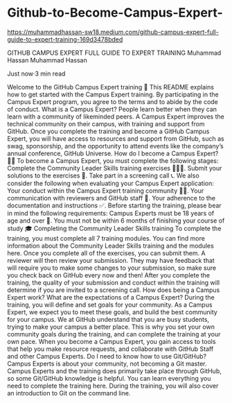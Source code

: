 # Github-to-Become-Campus-Expert-

https://muhammadhassan-sw18.medium.com/github-campus-expert-full-guide-to-expert-training-169d3478bded

GITHUB CAMPUS EXPERT FULL GUIDE TO EXPERT TRAINING
Muhammad Hassan
Muhammad Hassan

Just now·3 min read




Welcome to the GitHub Campus Expert training 🚩
This README explains how to get started with the Campus Expert training. By participating in the Campus Expert program, you agree to the terms and to abide by the code of conduct.
What is a Campus Expert?
People learn better when they can learn with a community of likeminded peers. A Campus Expert improves the technical community on their campus, with training and support from GitHub. Once you complete the training and become a GitHub Campus Expert, you will have access to resources and support from GitHub, such as swag, sponsorship, and the opportunity to attend events like the company’s annual conference, GitHub Universe.
How do I become a Campus Expert? 🙋🏽‍
To become a Campus Expert, you must complete the following stages:
Complete the Community Leader Skills training exercises 👨🏿‍🏫.
Submit your solutions to the exercises 📝.
Take part in a screening call 📞.
We also consider the following when evaluating your Campus Expert application:
Your conduct within the Campus Expert training community 🙅🏻‍.
Your communication with reviewers and GitHub staff 💬.
Your adherence to the documentation and instructions ✅.
Before starting the training, please bear in mind the following requirements:
Campus Experts must be 18 years of age and over 🚫.
You must not be within 6 months of finishing your course of study 🎓
Completing the Community Leader Skills training
To complete the training, you must complete all 7 training modules.
You can find more information about the Community Leader Skills training and the modules here.
Once you complete all of the exercises, you can submit them. A reviewer will then review your submission. They may have feedback that will require you to make some changes to your submission, so make sure you check back on GitHub every now and then! After you complete the training, the quality of your submission and conduct within the training will determine if you are invited to a screening call.
How does being a Campus Expert work? What are the expectations of a Campus Expert?
During the training, you will define and set goals for your community. As a Campus Expert, we expect you to meet these goals, and build the best community for your campus. We at GitHub understand that you are busy students, trying to make your campus a better place. This is why you set your own community goals during the training, and can complete the training at your own pace.
When you become a Campus Expert, you gain access to tools that help you make resource requests, and collaborate with GitHub Staff and other Campus Experts.
Do I need to know how to use Git/GitHub?
Campus Experts is about your community, not becoming a Git master. Campus Experts and the training does primarily take place through GitHub, so some Git/GitHub knowledge is helpful. You can learn everything you need to complete the training here. During the training, you will also cover an introduction to Git on the command line.




